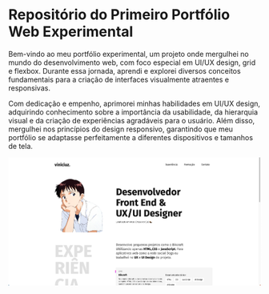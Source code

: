<h1>Repositório do Primeiro Portfólio Web Experimental
</h1>

<p> Bem-vindo ao meu portfólio experimental, um projeto onde mergulhei no mundo do desenvolvimento web, com foco especial em UI/UX design, grid e flexbox. Durante essa jornada, aprendi e explorei diversos conceitos fundamentais para a criação de interfaces visualmente atraentes e responsivas.

Com dedicação e empenho, aprimorei minhas habilidades em UI/UX design, adquirindo conhecimento sobre a importância da usabilidade, da hierarquia visual e da criação de experiências agradáveis para o usuário. Além disso, mergulhei nos princípios do design responsivo, garantindo que meu portfólio se adaptasse perfeitamente a diferentes dispositivos e tamanhos de tela. </p>

<img class="perfil" src="img/Preview.png" alt="foto">

